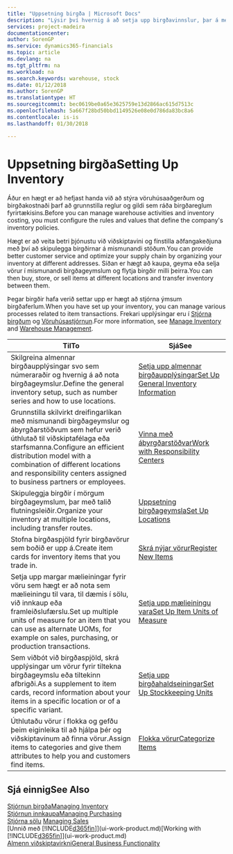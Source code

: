 ```yaml
---
title: "Uppsetning birgða | Microsoft Docs"
description: "Lýsir því hvernig á að setja upp birgðavinnslur, þar á meðal flutningsleiðir og birgðageymslur á borð við vöruhús."
services: project-madeira
documentationcenter: 
author: SorenGP
ms.service: dynamics365-financials
ms.topic: article
ms.devlang: na
ms.tgt_pltfrm: na
ms.workload: na
ms.search.keywords: warehouse, stock
ms.date: 01/12/2018
ms.author: SorenGP
ms.translationtype: HT
ms.sourcegitcommit: bec0619be0a65e3625759e13d2866ac615d7513c
ms.openlocfilehash: 5a667f28bd50bbd1149526e08e0d786da83bc8a6
ms.contentlocale: is-is
ms.lasthandoff: 01/30/2018

---
```

# <a name="setting-up-inventory"></a><span data-ttu-id="9abeb-103">Uppsetning birgða</span><span class="sxs-lookup"><span data-stu-id="9abeb-103">Setting Up Inventory</span></span>
<span data-ttu-id="9abeb-104">Áður en hægt er að hefjast handa við að stýra vöruhúsaaðgerðum og birgðakostnaði þarf að grunnstilla reglur og gildi sem ráða birgðareglum fyrirtækisins.</span><span class="sxs-lookup"><span data-stu-id="9abeb-104">Before you can manage warehouse activities and inventory costing, you must configure the rules and values that define the company's inventory policies.</span></span>

<span data-ttu-id="9abeb-105">Hægt er að veita betri þjónustu við viðskiptavini og fínstilla aðfangakeðjuna með því að skipulegga birgðirnar á mismunandi stöðum.</span><span class="sxs-lookup"><span data-stu-id="9abeb-105">You can provide better customer service and optimize your supply chain by organizing your inventory at different addresses.</span></span> <span data-ttu-id="9abeb-106">Síðan er hægt að kaupa, geyma eða selja vörur í mismunandi birgðageymslum og flytja birgðir milli þeirra.</span><span class="sxs-lookup"><span data-stu-id="9abeb-106">You can then buy, store, or sell items at different locations and transfer inventory between them.</span></span>

<span data-ttu-id="9abeb-107">Þegar birgðir hafa verið settar upp er hægt að stjórna ýmsum birgðaferlum.</span><span class="sxs-lookup"><span data-stu-id="9abeb-107">When you have set up your inventory, you can manage various processes related to item transactions.</span></span> <span data-ttu-id="9abeb-108">Frekari upplýsingar eru í [Stjórna birgðum](inventory-manage-inventory.md) og [Vöruhúsastjórnun](warehouse-manage-warehouse.md).</span><span class="sxs-lookup"><span data-stu-id="9abeb-108">For more information, see [Manage Inventory](inventory-manage-inventory.md) and [Warehouse Management](warehouse-manage-warehouse.md).</span></span>

| <span data-ttu-id="9abeb-109">Til</span><span class="sxs-lookup"><span data-stu-id="9abeb-109">To</span></span> | <span data-ttu-id="9abeb-110">Sjá</span><span class="sxs-lookup"><span data-stu-id="9abeb-110">See</span></span> |
| --- | --- |
| <span data-ttu-id="9abeb-111">Skilgreina almennar birgðaupplýsingar svo sem númeraraðir og hvernig á að nota birgðageymslur.</span><span class="sxs-lookup"><span data-stu-id="9abeb-111">Define the general inventory setup, such as number series and how to use locations.</span></span> |[<span data-ttu-id="9abeb-112">Setja upp almennar birgðaupplýsingar</span><span class="sxs-lookup"><span data-stu-id="9abeb-112">Set Up General Inventory Information</span></span>](inventory-how-setup-general.md) |
|<span data-ttu-id="9abeb-113">Grunnstilla skilvirkt dreifingarlíkan með mismunandi birgðageymslur og ábyrgðarstöðvum sem hefur verið úthlutað til viðskiptafélaga eða starfsmanna.</span><span class="sxs-lookup"><span data-stu-id="9abeb-113">Configure an efficient distribution model with a combination of different locations and responsibility centers assigned to business partners or employees.</span></span>|[<span data-ttu-id="9abeb-114">Vinna með ábyrgðarstöðvar</span><span class="sxs-lookup"><span data-stu-id="9abeb-114">Work with Responsibility Centers</span></span>](inventory-responsibility-centers.md)|
| <span data-ttu-id="9abeb-115">Skipuleggja birgðir í mörgum birgðageymslum, þar með talið flutningsleiðir.</span><span class="sxs-lookup"><span data-stu-id="9abeb-115">Organize your inventory at multiple locations, including transfer routes.</span></span> |[<span data-ttu-id="9abeb-116">Uppsetning birgðageymsla</span><span class="sxs-lookup"><span data-stu-id="9abeb-116">Set Up Locations</span></span>](inventory-how-register-new-items.md) |
| <span data-ttu-id="9abeb-117">Stofna birgðaspjöld fyrir birgðavörur sem boðið er upp á.</span><span class="sxs-lookup"><span data-stu-id="9abeb-117">Create item cards for inventory items that you trade in.</span></span> |[<span data-ttu-id="9abeb-118">Skrá nýjar vörur</span><span class="sxs-lookup"><span data-stu-id="9abeb-118">Register New Items</span></span>](inventory-how-register-new-items.md) |
|<span data-ttu-id="9abeb-119">Setja upp margar mælieiningar fyrir vöru sem hægt er að nota sem mælieiningu til vara, til dæmis í sölu, við innkaup eða framleiðslufærslu.</span><span class="sxs-lookup"><span data-stu-id="9abeb-119">Set up multiple units of measure for an item that you can use as alternate UOMs, for example on sales, purchasing, or production transactions.</span></span>|[<span data-ttu-id="9abeb-120">Setja upp mælieiningu vara</span><span class="sxs-lookup"><span data-stu-id="9abeb-120">Set Up Item Units of Measure</span></span>](inventory-how-setup-units-of-measure.md)|
|<span data-ttu-id="9abeb-121">Sem viðbót við birgðaspjöld, skrá upplýsingar um vörur fyrir tiltekna birgðageymslu eða tiltekinn afbrigði.</span><span class="sxs-lookup"><span data-stu-id="9abeb-121">As a supplement to item cards, record information about your items in a specific location or of a specific variant.</span></span>|[<span data-ttu-id="9abeb-122">Setja upp birgðahaldseiningar</span><span class="sxs-lookup"><span data-stu-id="9abeb-122">Set Up Stockkeeping Units</span></span>](inventory-how-to-set-up-stockkeeping-units.md)|
| <span data-ttu-id="9abeb-123">Úthlutaðu vörur í flokka og gefðu þeim eiginleika til að hjálpa þér og viðskiptavinum að finna vörur.</span><span class="sxs-lookup"><span data-stu-id="9abeb-123">Assign items to categories and give them attributes to help you and customers find items.</span></span> |[<span data-ttu-id="9abeb-124">Flokka vörur</span><span class="sxs-lookup"><span data-stu-id="9abeb-124">Categorize Items</span></span>](inventory-how-categorize-items.md) |

## <a name="see-also"></a><span data-ttu-id="9abeb-125">Sjá einnig</span><span class="sxs-lookup"><span data-stu-id="9abeb-125">See Also</span></span>
[<span data-ttu-id="9abeb-126">Stjórnun birgða</span><span class="sxs-lookup"><span data-stu-id="9abeb-126">Managing Inventory</span></span>](inventory-manage-inventory.md)  
[<span data-ttu-id="9abeb-127">Stjórnun innkaupa</span><span class="sxs-lookup"><span data-stu-id="9abeb-127">Managing Purchasing</span></span>](purchasing-manage-purchasing.md)  
<span data-ttu-id="9abeb-128">[Stjórna sölu](sales-manage-sales.md)  </span><span class="sxs-lookup"><span data-stu-id="9abeb-128">[Managing Sales](sales-manage-sales.md)  </span></span>  
<span data-ttu-id="9abeb-129">[Unnið með [!INCLUDE[d365fin](includes/d365fin_md.md)]](ui-work-product.md)</span><span class="sxs-lookup"><span data-stu-id="9abeb-129">[Working with [!INCLUDE[d365fin](includes/d365fin_md.md)]](ui-work-product.md)</span></span>  
[<span data-ttu-id="9abeb-130">Almenn viðskiptavirkni</span><span class="sxs-lookup"><span data-stu-id="9abeb-130">General Business Functionality</span></span>](ui-across-business-areas.md)

